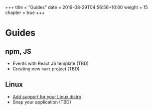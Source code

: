 +++
title = "Guides"
date = 2019-08-29T04:56:56+10:00
weight = 15
chapter = true
+++

# Guides

## npm, JS
* Events with React JS template (TBD)
* Creating new `nuxt` project (TBD)

## Linux
* [Add support for your Linux distro](./distro.md)
* Snap your application (TBD)
